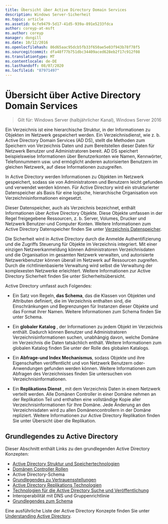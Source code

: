 ```yaml
---
title: Übersicht über Active Directory Domain Services
description: Windows Server-Sicherheit
ms.topic: article
ms.assetid: 6cfe9479-5d17-41d5-939a-891e5233fdca
author: coreyp-at-msft
ms.author: coreyp
manager: dongill
ms.date: 10/12/2016
ms.openlocfilehash: 86d65aac95dcb5fb33f650ae5e03f943b78f78f5
ms.sourcegitcommit: dfa48f77b751dbc34409aced628eb2f17c912f08
ms.translationtype: MT
ms.contentlocale: de-DE
ms.lasthandoff: 08/07/2020
ms.locfileid: "87971497"
---
```

# <a name="overview-of-active-directory-domain-services"></a>Übersicht über Active Directory Domain Services

>Gilt für: Windows Server (halbjährlicher Kanal), Windows Server 2016

Ein Verzeichnis ist eine hierarchische Struktur, in der Informationen zu Objekten im Netzwerk gespeichert werden. Ein Verzeichnisdienst, wie z. b. Active Directory Domain Services (AD DS), stellt die Methoden zum Speichern von Verzeichnis Daten und zum Bereitstellen dieser Daten für Netzwerk Benutzer und Administratoren bereit. AD DS speichert beispielsweise Informationen über Benutzerkonten wie Namen, Kennwörter, Telefonnummern usw. und ermöglicht anderen autorisierten Benutzern im gleichen Netzwerk, auf diese Informationen zuzugreifen.

In Active Directory werden Informationen zu Objekten im Netzwerk gespeichert, sodass sie von Administratoren und Benutzern leicht gefunden und verwendet werden können. Für Active Directory wird ein strukturierter Datenspeicher als Basis für eine logische, hierarchische Organisation von Verzeichnisinformationen eingesetzt.

Dieser Datenspeicher, auch als Verzeichnis bezeichnet, enthält Informationen über Active Directory Objekte. Diese Objekte umfassen in der Regel freigegebene Ressourcen, z. b. Server, Volumes, Drucker und Netzwerk Benutzer-und Computer Konten. Weitere Informationen zum Active Directory Datenspeicher finden Sie unter [Verzeichnis Datenspeicher](https://technet.microsoft.com/library/cc736627(v=ws.10).aspx).

Die Sicherheit wird in Active Directory durch die Anmelde Authentifizierung und die Zugriffs Steuerung für Objekte im Verzeichnis integriert. Mit einer einzigen Netzwerkanmeldung können Administratoren Verzeichnisdaten und die Organisation im gesamten Netzwerk verwalten, und autorisierte Netzwerkbenutzer können überall im Netzwerk auf Ressourcen zugreifen. Durch die richtlinienbasierte Verwaltung wird selbst die Verwaltung der komplexesten Netzwerke erleichtert. Weitere Informationen zur Active Directory Sicherheit finden Sie unter Sicherheitsübersicht.

Active Directory umfasst auch Folgendes:
* Ein Satz von Regeln, **das Schema**, das die Klassen von Objekten und Attributen definiert, die im Verzeichnis enthalten sind, die Einschränkungen und Begrenzungen für Instanzen dieser Objekte und das Format ihrer Namen. Weitere Informationen zum Schema finden Sie unter Schema.


* Ein **globaler Katalog** , der Informationen zu jedem Objekt im Verzeichnis enthält. Dadurch können Benutzer und Administratoren Verzeichnisinformationen suchen, unabhängig davon, welche Domäne im Verzeichnis die Daten tatsächlich enthält. Weitere Informationen zum globalen Katalog finden Sie unter der Rolle des globalen Katalogs.


* Ein **Abfrage-und Index Mechanismus**, sodass Objekte und ihre Eigenschaften veröffentlicht und von Netzwerk Benutzern oder-Anwendungen gefunden werden können. Weitere Informationen zum Abfragen des Verzeichnisses finden Sie untersuchen von Verzeichnisinformationen.


* Ein **Replikations Dienst** , mit dem Verzeichnis Daten in einem Netzwerk verteilt werden. Alle Domänen Controller in einer Domäne nehmen an der Replikation Teil und enthalten eine vollständige Kopie aller Verzeichnisinformationen für Ihre Domäne. Jede Änderung an den Verzeichnisdaten wird zu allen Domänencontrollern in der Domäne repliziert. Weitere Informationen zur Active Directory Replikation finden Sie unter Übersicht über die Replikation.

## <a name="understanding-active-directory"></a>Grundlegendes zu Active Directory
 Dieser Abschnitt enthält Links zu den grundlegenden Active Directory Konzepten:

* [Active Directory Struktur und Speichertechnologien](https://technet.microsoft.com/library/cc759186(v=ws.10).aspx)
* [Domänen Controller Rollen](https://technet.microsoft.com/library/cc786438(v=ws.10).aspx)
* Active Directory-Schema
* [Grundlegendes zu Vertrauensstellungen](https://technet.microsoft.com/library/cc771294(v=ws.10).aspx)
* [Active Directory Replikations Technologien](https://technet.microsoft.com/library/cc786438(v=ws.10).aspx)
* [Technologien für die Active Directory Suche und Veröffentlichung](https://technet.microsoft.com/library/cc775686(v=ws.10).aspx)
* Interoperabilität mit DNS und Gruppenrichtlinie
* [Grundlegendes zum Schema](https://technet.microsoft.com/library/cc759402(v=ws.10).aspx)

Eine ausführliche Liste der Active Directory Konzepte finden Sie unter [Understanding Active Directory](https://technet.microsoft.com/library/cc781408(v=ws.10).aspx).

